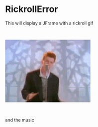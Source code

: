 # RickrollError
This will display a JFrame with a rickroll gif 

<br>

![alt text](rickroll.GIF "Logo Title Text 1")

<br>

and the music
